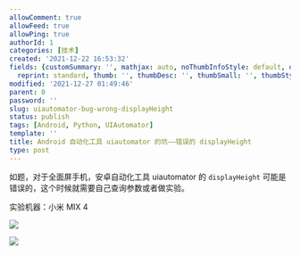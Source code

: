 ```yaml
---
allowComment: true
allowFeed: true
allowPing: true
authorId: 1
categories: [技术]
created: '2021-12-22 16:53:32'
fields: {customSummary: '', mathjax: auto, noThumbInfoStyle: default, outdatedNotice: 'no',
  reprint: standard, thumb: '', thumbDesc: '', thumbSmall: '', thumbStyle: default}
modified: '2021-12-27 01:49:46'
parent: 0
password: ''
slug: uiautomator-bug-wrong-displayHeight
status: publish
tags: [Android, Python, UIAutomator]
template: ''
title: Android 自动化工具 uiautomator 的坑——错误的 displayHeight
type: post
---
```

如题，对于全面屏手机，安卓自动化工具 uiautomator 的 `displayHeight` 可能是错误的，这个时候就需要自己查询参数或者做实验。

实验机器：小米 MIX 4

![](https://cdn.jsdelivr.net/gh/JeffersonQin/blog-asset@latest/usr/picgo/20211227012938.png)

![](https://cdn.jsdelivr.net/gh/JeffersonQin/blog-asset@latest/usr/picgo/20211227014009.png)

